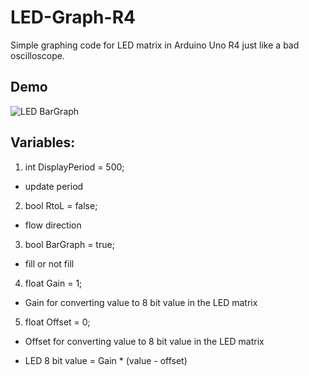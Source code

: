# LED-Graph-R4
Simple graphing code for LED matrix in Arduino Uno R4
just like a bad oscilloscope.

## Demo
![LED BarGraph](https://github.com/user-attachments/assets/19ee3e28-9b5a-45d3-b837-ee8e1e045207)

## Variables:
1. int DisplayPeriod = 500;
  - update period
2. bool RtoL = false;
  - flow direction
3. bool BarGraph = true;
  - fill or not fill
4. float Gain = 1;
  - Gain for converting value to 8 bit value in the LED matrix
5. float Offset = 0;
  - Offset for converting value to 8 bit value in the LED matrix

- LED 8 bit value = Gain * (value - offset)

